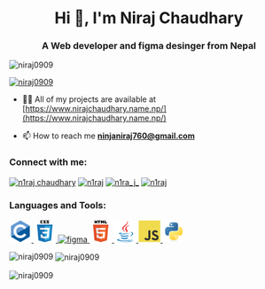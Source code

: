 <h1 align="center">Hi 👋, I'm Niraj Chaudhary</h1>
<h3 align="center">A Web developer and figma desinger from Nepal</h3>

<p align="left"> <img src="https://komarev.com/ghpvc/?username=niraj0909&label=Profile%20views&color=0e75b6&style=flat" alt="niraj0909" /> </p>

<p align="left"> <a href="https://github.com/ryo-ma/github-profile-trophy"><img src="https://github-profile-trophy.vercel.app/?username=niraj0909" alt="niraj0909" /></a> </p>

- 👨‍💻 All of my projects are available at [https://www.nirajchaudhary.name.np/](https://www.nirajchaudhary.name.np/)

- 📫 How to reach me **ninjaniraj760@gmail.com**

<h3 align="left">Connect with me:</h3>
<p align="left">
<a href="https://linkedin.com/in/n1raj chaudhary" target="blank"><img align="center" src="https://raw.githubusercontent.com/rahuldkjain/github-profile-readme-generator/master/src/images/icons/Social/linked-in-alt.svg" alt="n1raj chaudhary" height="30" width="40" /></a>
<a href="https://fb.com/n1raj" target="blank"><img align="center" src="https://raw.githubusercontent.com/rahuldkjain/github-profile-readme-generator/master/src/images/icons/Social/facebook.svg" alt="n1raj" height="30" width="40" /></a>
<a href="https://instagram.com/n1ra_j_" target="blank"><img align="center" src="https://raw.githubusercontent.com/rahuldkjain/github-profile-readme-generator/master/src/images/icons/Social/instagram.svg" alt="n1ra_j_" height="30" width="40" /></a>
<a href="https://www.youtube.com/c/n1raj" target="blank"><img align="center" src="https://raw.githubusercontent.com/rahuldkjain/github-profile-readme-generator/master/src/images/icons/Social/youtube.svg" alt="n1raj" height="30" width="40" /></a>
</p>

<h3 align="left">Languages and Tools:</h3>
<p align="left"> <a href="https://www.cprogramming.com/" target="_blank" rel="noreferrer"> <img src="https://raw.githubusercontent.com/devicons/devicon/master/icons/c/c-original.svg" alt="c" width="40" height="40"/> </a> <a href="https://www.w3schools.com/css/" target="_blank" rel="noreferrer"> <img src="https://raw.githubusercontent.com/devicons/devicon/master/icons/css3/css3-original-wordmark.svg" alt="css3" width="40" height="40"/> </a> <a href="https://www.figma.com/" target="_blank" rel="noreferrer"> <img src="https://www.vectorlogo.zone/logos/figma/figma-icon.svg" alt="figma" width="40" height="40"/> </a> <a href="https://www.w3.org/html/" target="_blank" rel="noreferrer"> <img src="https://raw.githubusercontent.com/devicons/devicon/master/icons/html5/html5-original-wordmark.svg" alt="html5" width="40" height="40"/> </a> <a href="https://www.java.com" target="_blank" rel="noreferrer"> <img src="https://raw.githubusercontent.com/devicons/devicon/master/icons/java/java-original.svg" alt="java" width="40" height="40"/> </a> <a href="https://developer.mozilla.org/en-US/docs/Web/JavaScript" target="_blank" rel="noreferrer"> <img src="https://raw.githubusercontent.com/devicons/devicon/master/icons/javascript/javascript-original.svg" alt="javascript" width="40" height="40"/> </a> <a href="https://www.python.org" target="_blank" rel="noreferrer"> <img src="https://raw.githubusercontent.com/devicons/devicon/master/icons/python/python-original.svg" alt="python" width="40" height="40"/> </a> </p>

<p><img align="left" src="https://github-readme-stats.vercel.app/api/top-langs?username=niraj0909&show_icons=true&locale=en&layout=compact" alt="niraj0909" /></p>

<p>&nbsp;<img align="center" src="https://github-readme-stats.vercel.app/api?username=niraj0909&show_icons=true&locale=en" alt="niraj0909" /></p>

<p><img align="center" src="https://github-readme-streak-stats.herokuapp.com/?user=niraj0909&" alt="niraj0909" /></p>
